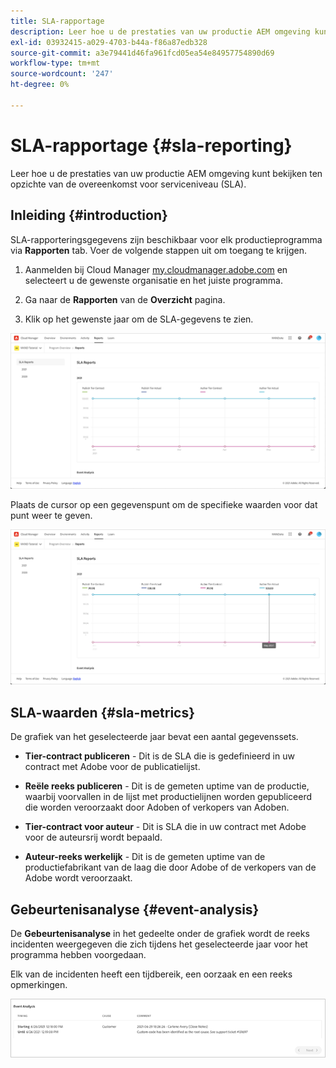 ```yaml
---
title: SLA-rapportage
description: Leer hoe u de prestaties van uw productie AEM omgeving kunt bekijken ten opzichte van de overeenkomst voor serviceniveau (SLA).
exl-id: 03932415-a029-4703-b44a-f86a87edb328
source-git-commit: a3e79441d46fa961fcd05ea54e84957754890d69
workflow-type: tm+mt
source-wordcount: '247'
ht-degree: 0%

---
```



# SLA-rapportage {#sla-reporting}

Leer hoe u de prestaties van uw productie AEM omgeving kunt bekijken ten opzichte van de overeenkomst voor serviceniveau (SLA).

## Inleiding {#introduction}

SLA-rapporteringsgegevens zijn beschikbaar voor elk productieprogramma via **Rapporten** tab. Voer de volgende stappen uit om toegang te krijgen.

1. Aanmelden bij Cloud Manager [my.cloudmanager.adobe.com](https://my.cloudmanager.adobe.com/) en selecteert u de gewenste organisatie en het juiste programma.

1. Ga naar de **Rapporten** van de **Overzicht** pagina.

1. Klik op het gewenste jaar om de SLA-gegevens te zien.

![SLA-grafiekvoorbeeld](assets/sla-reporting-1.png)

Plaats de cursor op een gegevenspunt om de specifieke waarden voor dat punt weer te geven.

![Gedetailleerde gegevens weergeven](assets/sla-reporting-b.png)

## SLA-waarden {#sla-metrics}

De grafiek van het geselecteerde jaar bevat een aantal gegevenssets.

* **Tier-contract publiceren** - Dit is de SLA die is gedefinieerd in uw contract met Adobe voor de publicatielijst.

* **Reële reeks publiceren** - Dit is de gemeten uptime van de productie, waarbij voorvallen in de lijst met productielijnen worden gepubliceerd die worden veroorzaakt door Adoben of verkopers van Adoben.

* **Tier-contract voor auteur** - Dit is SLA die in uw contract met Adobe voor de auteursrij wordt bepaald.

* **Auteur-reeks werkelijk** - Dit is de gemeten uptime van de productiefabrikant van de laag die door Adobe of de verkopers van de Adobe wordt veroorzaakt.

## Gebeurtenisanalyse {#event-analysis}

De **Gebeurtenisanalyse** in het gedeelte onder de grafiek wordt de reeks incidenten weergegeven die zich tijdens het geselecteerde jaar voor het programma hebben voorgedaan.

Elk van de incidenten heeft een tijdbereik, een oorzaak en een reeks opmerkingen.

![Voorbeeld van gebeurtenisanalyse](assets/sla-reporting-c.png)
